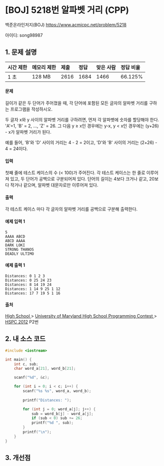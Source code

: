 # [BOJ] 5218번 알파벳 거리 (CPP)

백준온라인저지(BOJ) https://www.acmicpc.net/problem/5218

아이디: song98987



## 1. 문제 설명

| 시간 제한 | 메모리 제한 | 제출 | 정답 | 맞은 사람 | 정답 비율 |
| :-------- | :---------- | :--- | :--- | :-------- | :-------- |
| 1 초      | 128 MB      | 2616 | 1684 | 1466      | 66.125%   |

#### 문제

길이가 같은 두 단어가 주어졌을 때, 각 단어에 포함된 모든 글자의 알파벳 거리를 구하는 프로그램을 작성하시오.

두 글자 x와 y 사이의 알파벳 거리를 구하려면, 먼저 각 알파벳에 숫자를 할당해야 한다. 'A'=1, 'B' = 2, ..., 'Z' = 26. 그 다음 y ≥ x인 경우에는 y-x, y < x인 경우에는 (y+26) - x가 알파벳 거리가 된다.

예를 들어, 'B'와 'D' 사이의 거리는 4 - 2 = 2이고, 'D'와 'B' 사이의 거리는 (2+26) - 4 = 24이다.

#### 입력

첫째 줄에 테스트 케이스의 수 (< 100)가 주어진다. 각 테스트 케이스는 한 줄로 이루어져 있고, 두 단어가 공백으로 구분되어져 있다. 단어의 길이는 4보다 크거나 같고, 20보다 작거나 같으며, 알파벳 대문자로만 이루어져 있다.

#### 출력

각 테스트 케이스 마다 각 글자의 알파벳 거리를 공백으로 구분해 출력한다.



#### 예제 입력 1

```
5
AAAA ABCD
ABCD AAAA
DARK LOKI
STRONG THANOS
DEADLY ULTIMO
```

#### 예제 출력 1

```
Distances: 0 1 2 3
Distances: 0 25 24 23
Distances: 8 14 19 24
Distances: 1 14 9 25 1 12
Distances: 17 7 19 5 1 16
```



#### 출처

[High School ](https://www.acmicpc.net/category/97)> [University of Maryland High School Programming Contest ](https://www.acmicpc.net/category/95)> [HSPC 2012](https://www.acmicpc.net/category/detail/452) P2번



## 2. 내 소스 코드

```C++
#include <iostream>

int main() {
	int c, sub;
	char word_a[21], word_b[21];

	scanf("%d", &c);

	for (int i = 0; i < c; i++) {
		scanf("%s %s", word_a, word_b);
		
		printf("Distances: ");

		for (int j = 0; word_a[j]; j++) {
			sub = word_b[j] - word_a[j];
			if (sub < 0) sub += 26;
			printf("%d ", sub);
		}
		printf("\n");
	}
}
```



## 3. 개선점

